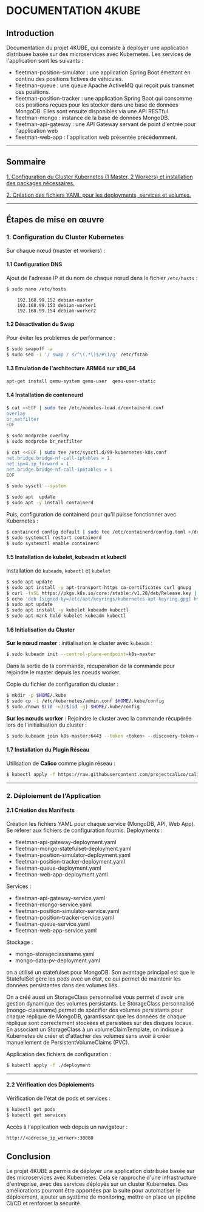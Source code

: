# DOCUMENTATION 4KUBE

## Introduction

Documentation du projet 4KUBE, qui consiste à déployer une application distribuée basée sur des microservices avec Kubernetes. Les services de l'application sont les suivants :

- fleetman-position-simulator : une application Spring Boot émettant en continu des positions fictives de véhicules.
- fleetman-queue : une queue Apache ActiveMQ qui reçoit puis transmet ces positions.
- fleetman-position-tracker : une application Spring Boot qui consomme ces positions reçues pour les stocker dans une base de données MongoDB. Elles sont ensuite disponibles via une API RESTful.
- fleetman-mongo : instance de la base de données MongoDB.
- fleetman-api-gateway : une API Gateway servant de point d'entrée pour l'application web
- fleetman-web-app : l'application web présentée précédemment.

---

## Sommaire

[1. Configuration du Cluster Kubernetes (1 Master, 2 Workers) et installation des packages nécessaires.](#1-configuration-du-cluster-kubernetes)

[2. Création des fichiers YAML pour les deployments, services et volumes.](#2-déploiement-de-lapplication)

---

## Étapes de mise en œuvre

### 1. Configuration du Cluster Kubernetes

Sur chaque nœud (master et workers) :

#### 1.1 Configuration DNS

Ajout de l'adresse IP et du nom de chaque nœud dans le fichier `/etc/hosts` :

```bash
$ sudo nano /etc/hosts
```

```plaintext
    192.168.99.152 debian-master
    192.168.99.153 debian-worker1
    192.168.99.154 debian-worker2
```

#### 1.2 Désactivation du Swap

Pour éviter les problèmes de performance :

```bash
$ sudo swapoff -a
$ sudo sed -i '/ swap / s/^\(.*\)$/#\1/g' /etc/fstab
```

#### 1.3 Emulation de l'architecture ARM64 sur x86_64

```bash
apt-get install qemu-system qemu-user  qemu-user-static
```

#### 1.4 Installation de conteneurd

```bash
$ cat <<EOF | sudo tee /etc/modules-load.d/containerd.conf
overlay
br_netfilter
EOF

$ sudo modprobe overlay
$ sudo modprobe br_netfilter

$ cat <<EOF | sudo tee /etc/sysctl.d/99-kubernetes-k8s.conf
net.bridge.bridge-nf-call-iptables = 1
net.ipv4.ip_forward = 1
net.bridge.bridge-nf-call-ip6tables = 1
EOF

$ sudo sysctl --system

$ sudo apt  update
$ sudo apt -y install containerd
```

Puis, configuration de containerd pour qu'il puisse fonctionner avec Kubernetes :

```bash
$ containerd config default | sudo tee /etc/containerd/config.toml >/dev/null 2>&1
$ sudo systemctl restart containerd
$ sudo systemctl enable containerd
```

#### 1.5 Installation de kubelet, kubeadm et kubectl

Installation de `kubeadm`, `kubectl` et `kubelet`

```bash
$ sudo apt update
$ sudo apt install -y apt-transport-https ca-certificates curl gnupg
$ curl -fsSL https://pkgs.k8s.io/core:/stable:/v1.28/deb/Release.key | sudo gpg --dearmor -o /etc/apt/keyrings/kubernetes-apt-keyring.gpg
$ echo 'deb [signed-by=/etc/apt/keyrings/kubernetes-apt-keyring.gpg] https://pkgs.k8s.io/core:/stable:/v1.28/deb/ /' | sudo tee /etc/apt/sources.list.d/kubernetes.list
$ sudo apt update
$ sudo apt install -y kubelet kubeadm kubectl
$ sudo apt-mark hold kubelet kubeadm kubectl
```

#### 1.6 Initialisation du Cluster

**Sur le nœud master** :
initialisation le cluster avec `kubeadm` :

```bash
$ sudo kubeadm init --control-plane-endpoint=k8s-master
```

Dans la sortie de la commande, récuperation de la commande pour rejoindre le master depuis les noeuds worker.

Copie du fichier de configuration du cluster :

```bash
$ mkdir -p $HOME/.kube
$ sudo cp -i /etc/kubernetes/admin.conf $HOME/.kube/config
$ sudo chown $(id -u):$(id -g) $HOME/.kube/config
```

**Sur les nœuds worker** :
Rejoindre le cluster avec la commande récupérée lors de l'initialisation du cluster :

```bash
$ sudo kubeadm join k8s-master:6443 --token <token> --discovery-token-ca-cert-hash sha256:<hash>
```

#### 1.7 Installation du Plugin Réseau

Utilisation de **Calico** comme plugin réseau :

```bash
$ kubectl apply -f https://raw.githubusercontent.com/projectcalico/calico/v3.26.1/manifests/calico.yaml
```

---

### 2. Déploiement de l'Application

#### 2.1 Création des Manifests

Création les fichiers YAML pour chaque service (MongoDB, API, Web App).
Se réferer aux fichiers de configuration fournis.
Deployments :

- fleetman-api-gateway-deployment.yaml
- fleetman-mongo-statefulset-deployment.yaml
- fleetman-position-simulator-deployment.yaml
- fleetman-position-tracker-deployment.yaml
- fleetman-queue-deployment.yaml
- fleetman-web-app-deployment.yaml

Services :

- fleetman-api-gateway-service.yaml
- fleetman-mongo-service.yaml
- fleetman-position-simulator-service.yaml
- fleetman-position-tracker-service.yaml
- fleetman-queue-service.yaml
- fleetman-web-app-service.yaml

Stockage :

- mongo-storageclassname.yaml
- mongo-data-pv-deployment.yaml

on a utilisé un statefulset pour MongoDB. Son avantage principal est que le StatefulSet gère les pods avec un état, ce qui permet de maintenir les données persistantes dans des volumes liés.

On a créé aussi un StorageClass personnalisé vous permet d'avoir une gestion dynamique des volumes persistants. Le StorageClass personnalisé (mongo-classname) permet de spécifier des volumes persistants pour chaque réplique de MongoDB, garantissant que les données de chaque réplique sont correctement stockées et persistées sur des disques locaux.
En associant un StorageClass à un volumeClaimTemplate, on indique à Kubernetes de créer et d'attacher des volumes sans avoir à créer manuellement de PersistentVolumeClaims (PVC).


Application des fichiers de configuration :

```bash
$ kubectl apply -f ./deployment
```

---

#### 2.2 Vérification des Déploiements

Vérification de l'état de pods et services :

```bash
$ kubectl get pods
$ kubectl get services
```

Accès à l'application web depuis un navigateur :

```plaintext
http://<adresse_ip_worker>:30080
```

## Conclusion

Le projet 4KUBE a permis de déployer une application distribuée basée sur des microservices avec Kubernetes. Cela se rapproche d'une infrastructure d'entreprise, avec des services déployés sur un cluster Kubernetes. Des améliorations pourront être apportées par la suite pour automatiser le déploiement, ajouter un système de monitoring, mettre en place un pipeline CI/CD et renforcer la sécurité.
